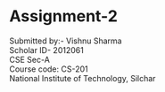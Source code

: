 # Assignment-2
Submitted by:- Vishnu Sharma <br> Scholar ID- 2012061 <br> CSE Sec-A <br>Course code: CS-201 <br>National Institute of Technology, Silchar
